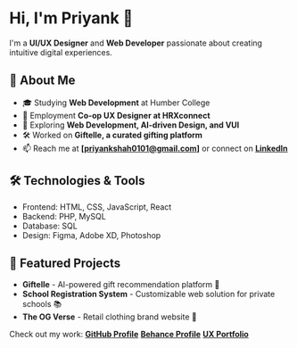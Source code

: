 # Hi, I'm Priyank 👋

I'm a **UI/UX Designer** and **Web Developer** passionate about creating intuitive digital experiences. 

## 🚀 About Me
- 🎓 Studying **Web Development** at Humber College
- 💼 Employment **Co-op UX Designer at HRXconnect**
- 🌱 Exploring **Web Development, AI-driven Design, and VUI**
- 🛠️ Worked on **Giftelle, a curated gifting platform**
- 📫 Reach me at **[priyankshah0101@gmail.com]** or connect on **[LinkedIn](https://www.linkedin.com/in/shah-priyank/)**

## 🛠️ Technologies & Tools
- Frontend: HTML, CSS, JavaScript, React
- Backend: PHP, MySQL
- Database: SQL
- Design: Figma, Adobe XD, Photoshop

## 📌 Featured Projects
- **Giftelle** - AI-powered gift recommendation platform 🎁
- **School Registration System** - Customizable web solution for private schools 📚
- **The OG Verse** - Retail clothing brand website 👕
  
Check out my work: **[GitHub Profile](https://github.com/Priyankshah01)**
                  **[Behance Profile](https://www.behance.net/priyankshah0101)**
                  **[UX Portfolio](https://priyankshah0101.wixstudio.com/portfolio)**
